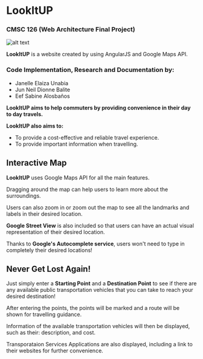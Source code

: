 # LookItUP
### CMSC 126 (Web Architecture Final Project)

![alt text][logo]

[logo]: http://i67.tinypic.com/zvy4qx.png "LookItUP"

**LookItUP** is a website created by using AngularJS and Google Maps API.

### Code Implementation, Research and Documentation by:
- Janelle Elaiza Unabia
- Jun Neil Dionne Balite
- Eef Sabine Alosbaños

**LookItUP aims to help commuters by providing convenience in their day to day travels.**

**LookItUP also aims to:**
- To provide a cost-effective and reliable travel experience.
- To provide important information when travelling.

## Interactive Map
**LookItUP** uses Google Maps API for all the main features.

Dragging around the map can help users to learn more about the surroundings.

Users can also zoom in or zoom out the map to see all the landmarks and labels in their desired location.

**Google Street View** is also included so that users can have an actual visual representation of their desired location.

Thanks to **Google's Autocomplete service**, users won't need to type in completely their desired locations! 
        
## Never Get Lost Again!
Just simply enter a **Starting Point** and a **Destination Point** to see if there are any available public transportation vehicles that you can take to reach your desired destination!

After entering the points, the points will be marked and a route will be shown for travelling guidance.

Information of the available transportation vehicles will then be displayed, such as their: description, and cost.

Transporataion Services Applications are also displayed, including a link to their websites for further convenience.
